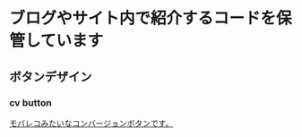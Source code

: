 # ブログやサイト内で紹介するコードを保管しています

## ボタンデザイン

### cv button

<a href="https://motimoti-dev.github.io/sample_html/cv-button-1/cv-button.html">モバレコみたいなコンバージョンボタンです。</a>
